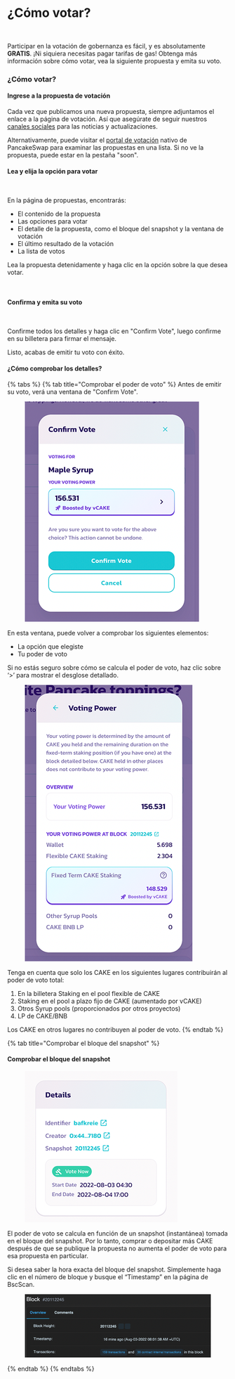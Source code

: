 # ¿Cómo votar?

<figure><img src="https://lh6.googleusercontent.com/G0N1UaE--Dupxg3Wfd8fq91ra5DpZa0cIB33cITKsqIMPAxOiJA_KkqXDTQorlYtN8LvkIp5gb3DNXjZ1sTrEabbI4axc87b6lS6yZtWP8AFKAginfoZkOH0yKTOdZPCoaRzENweOLonpjt8P5NfHDMKhHXVQ9i2ecxNLg-RONl9FcuL_9lnmebGKfT1lw" alt=""><figcaption></figcaption></figure>

Participar en la votación de gobernanza es fácil, y es absolutamente **GRATIS**. ¡Ni siquiera necesitas pagar tarifas de gas! Obtenga más información sobre cómo votar, vea la siguiente propuesta y emita su voto.&#x20;

### ¿Cómo votar?&#x20;

#### Ingrese a la propuesta de votación&#x20;

Cada vez que publicamos una nueva propuesta, siempre adjuntamos el enlace a la página de votación. Así que asegúrate de seguir nuestros [canales sociales](https://docs.pancakeswap.finance/v/espanol/contacto) para las noticias y actualizaciones.&#x20;

Alternativamente, puede visitar el [portal de votación](https://voting.pancakeswap.finance/?\_gl=1\*pc8o0h\*\_ga\*MTUzNDEzNDQxMy4xNjAwNzkzNDM4\*\_ga\_334KNG3DMQ\*MTYwNDMwMTk4Ni42MC4xLjE2MDQzMDM3MDIuMA..#/) nativo de PancakeSwap para examinar las propuestas en una lista. Si no ve la propuesta, puede estar en la pestaña "soon".&#x20;

#### Lea y elija la opción para votar

<figure><img src="https://lh6.googleusercontent.com/Tl1qELO4IpBl3aakvY3mJYzXZgUsmU_8ij59MPt6y1-AcSL0dwfnw8SDJVw04EK5ebbey8HT__Gybk1Ry5C3V0yfHdSL7UhToGtvFuig8HtsAVQZuCd6jP_djzexrvhQyBV3rCwLYn3iaSD2Xtml4GD-nE8jHwsDT5Ryx4BPjxRkZqmUzHJzVzW2LDykzw" alt=""><figcaption></figcaption></figure>

En la página de propuestas, encontrarás:&#x20;

* El contenido de la propuesta&#x20;
* Las opciones para votar&#x20;
* El detalle de la propuesta, como el bloque del snapshot y la ventana de votación&#x20;
* El último resultado de la votación&#x20;
* La lista de votos&#x20;

Lea la propuesta detenidamente y haga clic en la opción sobre la que desea votar.

<figure><img src="https://lh6.googleusercontent.com/GUzgiPK8G3H3d3JVGfV8yWdzFlrnGzJEhRdzvA3mLrNWdjAfjl1j3lpNNYZdM_fipBzsQ9oncHG4qpj9UvwU6B1zTZFeA--mDbqoiFT8yofla4u5afRBmV4GypYV0JIeXE7SY0lieW5tJ9PV-6w8msBR9VVtYFstghQT7WtV5Bjcm-6R64KAb6Rxzx3OLQ" alt=""><figcaption></figcaption></figure>

#### Confirma y emita su voto

<figure><img src="https://lh6.googleusercontent.com/7HT4sfXE-wVDTA7ETil13dNI6ogqcynxYnVNq5R5fHdhu19r3nzLfqKcGIQ9nP3s1OUh26o1CwYjcxN-YhcI3Dxm7TZxPViYo3NDr44A_HzE-Cw0SKFI_m3o_VjJkD3kVv-U78KQuJ54x_5jmim4CtJWyb59rT70t_9EuU3q9gKGEVY3jkud2EkyewZ1Yw" alt=""><figcaption></figcaption></figure>

Confirme todos los detalles y haga clic en "Confirm Vote", luego confirme en su billetera para firmar el mensaje.&#x20;

Listo, acabas de emitir tu voto con éxito.&#x20;

#### ¿Cómo comprobar los detalles?&#x20;

{% tabs %}
{% tab title="Comprobar el poder de voto" %}
Antes de emitir su voto, verá una ventana de "Confirm Vote".

<figure><img src="../../.gitbook/assets/image (2).png" alt=""><figcaption></figcaption></figure>

En esta ventana, puede volver a comprobar los siguientes elementos:

* &#x20;La opción que elegiste
* Tu poder de voto

Si no estás seguro sobre cómo se calcula el poder de voto, haz clic sobre ‘>’ para mostrar el desglose detallado.

<figure><img src="../../.gitbook/assets/image (5).png" alt=""><figcaption></figcaption></figure>

Tenga en cuenta que solo los CAKE en los siguientes lugares contribuirán al poder de voto total:&#x20;

1. En la billetera Staking en el pool flexible de CAKE &#x20;
2. Staking en el pool a plazo fijo de CAKE (aumentado por vCAKE)&#x20;
3. Otros Syrup pools (proporcionados por otros proyectos)&#x20;
4. LP de CAKE/BNB&#x20;

Los CAKE en otros lugares no contribuyen al poder de voto.
{% endtab %}

{% tab title="Comprobar el bloque del snapshot" %}
#### Comprobar el bloque del snapshot

<figure><img src="../../.gitbook/assets/image.png" alt=""><figcaption></figcaption></figure>

El poder de voto se calcula en función de un snapshot (instantánea) tomada en el bloque del snapshot. Por lo tanto, comprar o depositar más CAKE después de que se publique la propuesta no aumenta el poder de voto para esa propuesta en particular.&#x20;

Si desea saber la hora exacta del bloque del snapshot. Simplemente haga clic en el número de bloque y busque el “Timestamp” en la página de BscScan.

<figure><img src="../../.gitbook/assets/image (15).png" alt=""><figcaption></figcaption></figure>
{% endtab %}
{% endtabs %}

